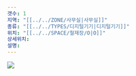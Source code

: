 ```yaml
---
갯수: 1
지역: "[[../../ZONE/사무실|사무실]]"
종류: "[[../../TYPES/디지털기기|디지털기기]]"
위치: "[[../../SPACE/철재장/O|O]]"
상세위치: 
설명:
---
```

![](http://192.168.50.22/devices/240713_IMG_0101.jpg)